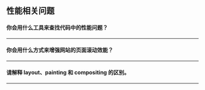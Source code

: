 ## 性能相关问题

#### 你会用什么工具来查找代码中的性能问题？



---
#### 你会用什么方式来增强网站的页面滚动效能？



---
#### 请解释 layout、painting 和 compositing 的区别。



---
